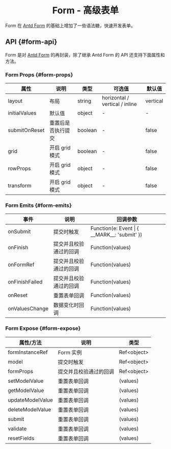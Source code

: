 <h1 align="center">
Form - 高级表单
</h1>

Form 在 [Antd Form](https://www.antdv.com/components/form-cn) 的基础上增加了一些语法糖，快速开发表单。

## API {#form-api}

Form 是对 [Antd Form](https://www.antdv.com/components/form-cn) 的再封装，除了继承 Antd Form 的 API 还支持下面属性和方法。

### Form Props {#form-props}

| 属性            | 说明         | 类型      | 可选值                            | 默认值      |
|---------------|------------|---------|--------------------------------|----------|
| layout        | 布局         | string  | horizontal / vertical / inline | vertical |
| initialValues | 默认值        | object  | -                              | -        |
| submitOnReset | 重置后是否执行提交  | boolean | -                              | false    |
| grid          | 开启 grid 模式 | boolean | -                              | false    |
| rowProps      | 开启 grid 模式 | object  | -                              | false    |
| transform     | 开启 grid 模式 | object  | -                              | false    |

### Form Emits {#form-emits}

| 事件             | 说明          | 回调参数                                               |
|----------------|-------------|----------------------------------------------------|
| onSubmit       | 提交时触发       | Function(e: Event \| \{ \_\_MARK\_\_: 'submit' \}) |
| onFinish       | 提交并且校验通过的回调 | Function(values)                                   |
| onFormRef      | 提交并且校验通过的回调 | Function(values)                                   |
| onFinishFailed | 提交并且校验通过的回调 | Function(values)                                   |
| onReset        | 重置表单回调      | Function(values)                                   |
| onValuesChange | 数据变化时回调     | Function(values)                                   |

### Form Expose {#form-expose}

| 属性/方法            | 说明          | 类型            |
|------------------|-------------|---------------|
| formInstanceRef  | Form 实例     | Ref\<object\> |
| model            | 提交时触发       | Ref\<object\> |
| formProps        | 提交并且校验通过的回调 | Ref\<object\> |
| setModelValue    | 重置表单回调      | (values)      |
| getModelValue    | 重置表单回调      | (values)      |
| updateModelValue | 重置表单回调      | (values)      |
| deleteModelValue | 重置表单回调      | (values)      |
| submit           | 重置表单回调      | (values)      |
| validate         | 重置表单回调      | (values)      |
| resetFields      | 重置表单回调      | (values)      |
